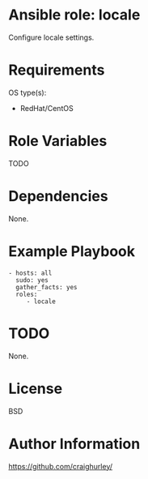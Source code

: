 Ansible role: locale
====================

Configure locale settings.

# Requirements

OS type(s):
- RedHat/CentOS

# Role Variables

TODO

# Dependencies

None.

# Example Playbook

    - hosts: all
      sudo: yes
      gather_facts: yes
      roles:
         - locale

# TODO

None.

# License

BSD

# Author Information

https://github.com/craighurley/
